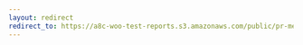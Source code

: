 ```yaml
---
layout: redirect
redirect_to: https://a8c-woo-test-reports.s3.amazonaws.com/public/pr-merge/42866/e2e/index.html
---
```

